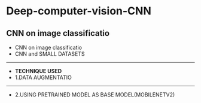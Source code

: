 # Deep-computer-vision-CNN
CNN on image classificatio 
---
* CNN on image classificatio
* CNN and SMALL DATASETS
---
* **TECHNIQUE USED**
* 1.DATA AUGMENTATIO
---
* 2.USING PRETRAINED MODEL AS BASE MODEL(MOBILENETV2)
